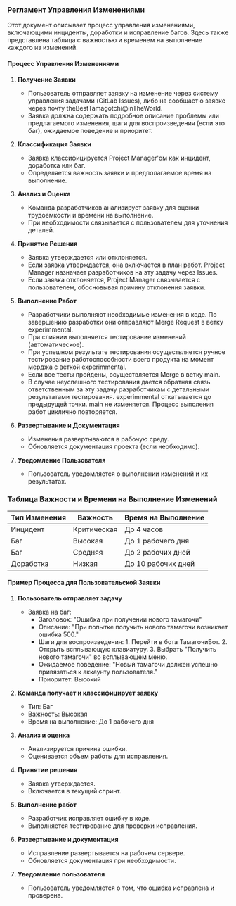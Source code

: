 ### Регламент Управления Изменениями

Этот документ описывает процесс управления изменениями, включающими инциденты, доработки и исправление багов. Здесь также представлена таблица с важностью и временем на выполнение каждого из изменений.

#### Процесс Управления Изменениями

1. **Получение Заявки**
   - Пользователь отправляет заявку на изменение через систему управления задачами (GitLab Issues), либо на сообщает о заявке через почту theBestTamagotchi@inTheWorld.
   - Заявка должна содержать подробное описание проблемы или предлагаемого изменения, шаги для воспроизведения (если это баг), ожидаемое поведение и приоритет.

2. **Классификация Заявки**
   - Заявка классифицируется Project Manager'ом как инцидент, доработка или баг.
   - Определяется важность заявки и предполагаемое время на выполнение.

3. **Анализ и Оценка**
   - Команда разработчиков анализирует заявку для оценки трудоемкости и времени на выполнение.
   - При необходимости связывается с пользователем для уточнения деталей.

4. **Принятие Решения**
   - Заявка утверждается или отклоняется.
   - Если заявка утверждается, она включается в план работ. Project Manager назначает разработчиков на эту задачу через Issues.
   - Если заявка отклоняется, Project Manager связывается с пользователем, обосновывая причину отклонения заявки.

5. **Выполнение Работ**
   - Разработчики выполняют необходимые изменения в коде. По завершению разработки они отправляют Merge Request в ветку experimmental.
   - При слиянии выполняется тестирование изменений (автоматическое).
   - При успешном результате тестирования осуществляется ручное тестирование работоспособности всего продукта на момент мерджа с веткой experimmental.
   - Если все тесты пройдены, осуществляется Merge в ветку main.
   - В случае неуспешного тестирования дается обратная связь ответственным за эту задачу разработчикам с детальными результатами тестирования. experimmental откатывается до предыдущей точки. main не изменяется. Процесс выполения работ циклично повторяется.

6. **Развертывание и Документация**
   - Изменения развертываются в рабочую среду.
   - Обновляется документация проекта (если необходимо).

7. **Уведомление Пользователя**
   - Пользователь уведомляется о выполнении изменений и их результатах.

### Таблица Важности и Времени на Выполнение Изменений

| Тип Изменения | Важность           | Время на Выполнение      |
| ------------- | ------------------ | ------------------------ |
| Инцидент      | Критическая        | До 4 часов               |
| Баг           | Высокая            | До 1 рабочего дня        |
| Баг           | Средняя            | До 2 рабочих дней        |
| Доработка     | Низкая             | До 10 рабочих дней       |

#### Пример Процесса для Пользовательской Заявки

1. **Пользователь отправляет задачу**
   - Заявка на баг:
     - Заголовок: "Ошибка при получении нового тамагочи"
     - Описание: "При попытке получить нового тамагочи возникает ошибка 500."
     - Шаги для воспроизведения: 1. Перейти в бота ТамагочиБот. 2. Открыть всплывающую клавиатуру. 3. Выбрать "Получить нового тамагочи" во всплывающем меню.
     - Ожидаемое поведение: "Новый тамагочи должен успешно привязаться к аккаунту пользователя."
     - Приоритет: Высокий

2. **Команда получает и классифицирует заявку**
   - Тип: Баг
   - Важность: Высокая
   - Время на выполнение: До 1 рабочего дня

3. **Анализ и оценка**
   - Анализируется причина ошибки.
   - Оценивается объем работы для исправления.

4. **Принятие решения**
   - Заявка утверждается.
   - Включается в текущий спринт.

5. **Выполнение работ**
   - Разработчик исправляет ошибку в коде.
   - Выполняется тестирование для проверки исправления.

6. **Развертывание и документация**
   - Исправление развертывается на рабочем сервере.
   - Обновляется документация при необходимости.

7. **Уведомление пользователя**
   - Пользователь уведомляется о том, что ошибка исправлена и проверена.